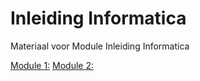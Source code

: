 # Inleiding Informatica
Materiaal voor Module Inleiding Informatica

[Module 1:](https://github.com/johantenhouten/InleidingInformatica/blob/main/module1.md)
[Module 2:](https://github.com/johantenhouten/InleidingInformatica/blob/main/module2.md)
